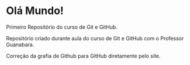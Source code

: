 # Olá Mundo!
 Primeiro Repositório do curso de Git e GitHub.

 Repositório criado durante aula do curso de Git e GitHub com o Professor Guanabara.
 
 Correção da grafia de Github para GitHub diretamente pelo site.
